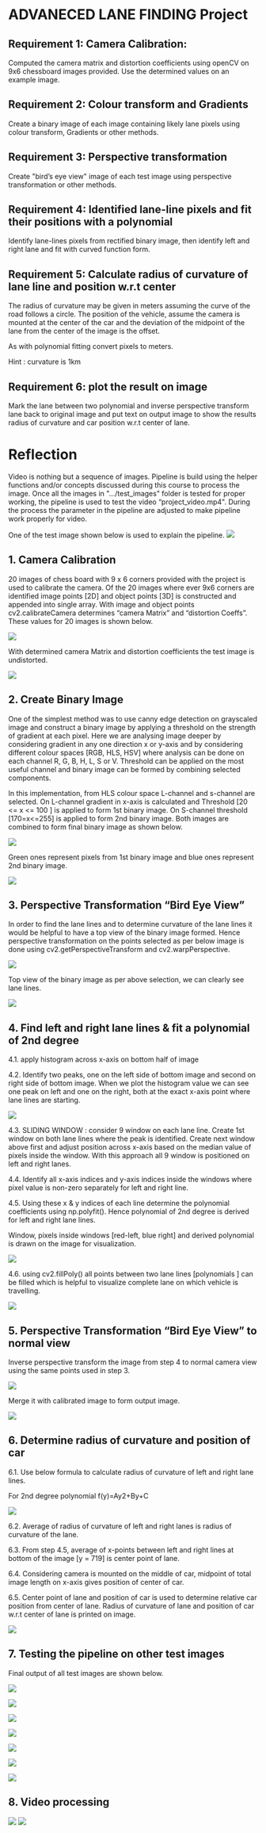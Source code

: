 # ADVANECED LANE FINDING Project

## Requirement 1: Camera Calibration:
Computed the camera matrix and distortion coefficients using openCV on 9x6 chessboard images provided. Use the determined values on an example image.

## Requirement 2: Colour transform and Gradients
Create a binary image of each image containing likely lane pixels using colour transform, Gradients or other methods.

## Requirement 3: Perspective transformation
Create "bird’s eye view" image of each test image using perspective transformation or other methods.

## Requirement 4: Identified lane-line pixels and fit their positions with a polynomial
Identify lane-lines pixels from rectified binary image, then identify left and right lane and fit with curved function form.

## Requirement 5: Calculate radius of curvature of lane line and position w.r.t center
The radius of curvature may be given in meters assuming the curve of the road follows a circle.
The position of the vehicle, assume the camera is mounted at the center of the car and the deviation of the midpoint of the lane from the center of the image is the offset.

As with polynomial fitting convert pixels to meters.

Hint : curvature is 1km

## Requirement 6: plot the result on image
Mark the lane between two polynomial and inverse perspective transform lane back to original image and put text on output image to show the results radius of curvature and car position w.r.t center of lane.

# Reflection
Video is nothing but a sequence of images.
Pipeline is build using the helper functions and/or concepts discussed during this course to process the image. Once all the images in ".../test_images" folder is tested for proper working, the pipeline is used to test the video “project_video.mp4". During the process the parameter in the pipeline are adjusted to make pipeline work properly for video.

One of the test image shown below is used to explain the pipeline.
![](/ReadMe_Images/1.jpg)

## 1. Camera Calibration
20 images of chess board with 9 x 6 corners provided with the project is used to calibrate the camera. Of the 20 images where ever 9x6 corners are identified image points [2D] and object points [3D] is constructed and appended into single array. With image and object points cv2.calibrateCamera determines “camera Matrix” and “distortion Coeffs”. These values for 20 images is shown below.

![](/ReadMe_Images/2.jpg)

With determined camera Matrix and distortion coefficients the test image is undistorted.

![](/ReadMe_Images/3.jpg)

## 2. Create Binary Image
One of the simplest method was to use canny edge detection on grayscaled image and construct a binary image by applying a threshold on the strength of gradient at each pixel. Here we are analysing image deeper by considering gradient in any one direction x or y-axis and by considering different colour spaces [RGB, HLS, HSV] where analysis can be done on each channel R, G, B, H, L, S or V. Threshold can be applied on the most useful channel and binary image can be formed by combining selected components.

In this implementation, from HLS colour space L-channel and s-channel are selected. On L-channel gradient in x-axis is calculated and Threshold [20 <= x <= 100 ] is applied to form 1st binary image. On S-channel threshold [170=x<=255] is applied to form 2nd binary image. Both images are combined to form final binary image as shown below.

![](/ReadMe_Images/4.jpg)

Green ones represent pixels from 1st binary image and blue ones represent 2nd binary image.

![](/ReadMe_Images/5.jpg)

## 3. Perspective Transformation “Bird Eye View”
In order to find the lane lines and to determine curvature of the lane lines it would be helpful to have a top view of the binary image formed. Hence perspective transformation on the points selected as per below image is done using cv2.getPerspectiveTransform and cv2.warpPerspective.

![](/ReadMe_Images/6.jpg)

Top view of the binary image as per above selection, we can clearly see lane lines.

![](/ReadMe_Images/7.jpg)

## 4. Find left and right lane lines & fit a polynomial of 2nd degree
  
  4.1. apply histogram across x-axis on bottom half of image
  
  4.2. Identify two peaks, one on the left side of bottom image and second on right side of bottom image. When we plot the histogram value we can see one peak on left and one on the right, both at the exact x-axis point where lane lines are starting.
  
  ![](/ReadMe_Images/8.jpg)
  
  4.3. SLIDING WINDOW : consider 9 window on each lane line. Create 1st window on both lane lines where the peak is identified. Create next window above first and adjust position across x-axis based on the median value of pixels inside the window. With this approach all 9 window is positioned on left and right lanes.
  
  4.4. Identify all x-axis indices and y-axis indices inside the windows where pixel value is non-zero separately for left and right line.
  
  4.5. Using these x & y indices of each line determine the polynomial coefficients using np.polyfit(). Hence polynomial of 2nd degree is derived for left and right lane lines.
  
Window, pixels inside windows [red-left, blue right] and derived polynomial is drawn on the image for visualization.

  ![](/ReadMe_Images/9.jpg)

  4.6. using cv2.fillPoly() all points between two lane lines [polynomials ] can be filled which is helpful to visualize complete lane on which vehicle is travelling.
  
  ![](/ReadMe_Images/10.jpg)

## 5. Perspective Transformation “Bird Eye View” to normal view
Inverse perspective transform the image from step 4 to normal camera view using the same points used in step 3.

![](/ReadMe_Images/11.jpg)

Merge it with calibrated image to form output image.

![](/ReadMe_Images/12.jpg)

## 6. Determine radius of curvature and position of car
  6.1. Use below formula to calculate radius of curvature of left and right lane lines.
    
  For 2nd degree polynomial f(y)=Ay2+By+C
  
  ![](/ReadMe_Images/13.jpg)
  
  6.2. Average of radius of curvature of left and right lanes is radius of curvature of the lane.
  
  6.3. From step 4.5, average of x-points between left and right lines at bottom of the image [y = 719] is center point of lane.
  
  6.4. Considering camera is mounted on the middle of car, midpoint of total image length on x-axis gives position of center of car.
  
  6.5. Center point of lane and position of car is used to determine relative car position from center of lane.
Radius of curvature of lane and position of car w.r.t center of lane is printed on image.

  ![](/ReadMe_Images/14.jpg)

## 7. Testing the pipeline on other test images

Final output of all test images are shown below.

![](/ReadMe_Images/15.1.jpg)

![](/ReadMe_Images/15.2.jpg)

![](/ReadMe_Images/15.3.jpg)

![](/ReadMe_Images/15.4.jpg)

![](/ReadMe_Images/15.5.jpg)

![](/ReadMe_Images/15.6.jpg)

![](/ReadMe_Images/15.7.jpg)

## 8. Video processing

![](/ReadMe_Images/project_video_0.gif)
![](/ReadMe_Images/project_video_1.gif)
